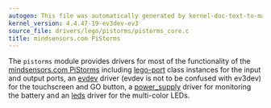 ```yaml
---
autogen: This file was automatically generated by kernel-doc-text-to-markdown.py
kernel_version: 4.4.47-19-ev3dev-ev3
source_file: drivers/lego/pistorms/pistorms_core.c
title: mindsensors.com PiStorms
---
```


The `pistorms` module provides drivers for most of the functionality of the
[mindsensors.com PiStorms][pistorms] including [lego-port] class instances
for the input and output ports, an [evdev] driver (evdev is not to be confused
with ev3dev) for the touchscreen and GO button, a [power_supply] driver for
monitoring the battery and an [leds] driver for the multi-color LEDs.

[pistorms]: http://www.mindsensors.com/stem-education/13-pistorms-base-kit
[lego-port]: ../lego-port-class
[evdev]: https://www.kernel.org/doc/Documentation/input/event-codes.txt
[power_supply]: https://www.kernel.org/doc/Documentation/power/power_supply_class.txt
[leds]: https://www.kernel.org/doc/Documentation/leds/leds-class.txt

